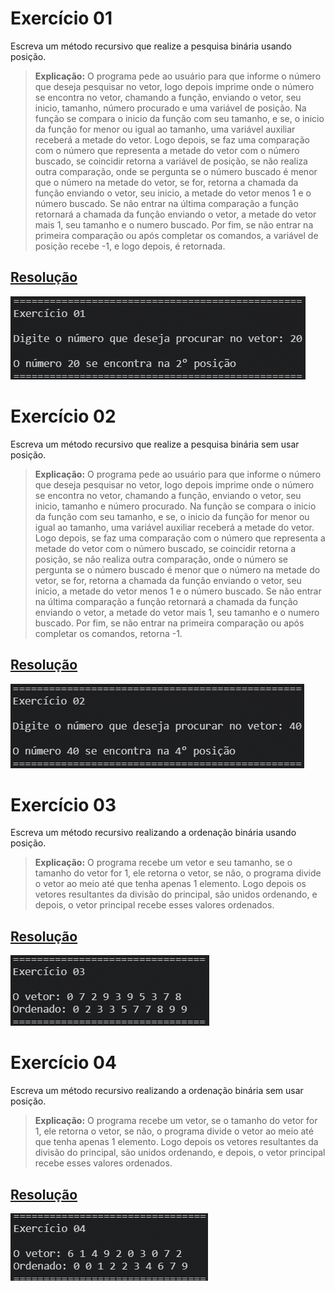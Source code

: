 # Exercício 01

Escreva um método recursivo que realize a pesquisa binária usando posição.

> **Explicação:** O programa pede ao usuário para que informe o número que deseja pesquisar no vetor, logo depois imprime onde o número se encontra no vetor, chamando a função, enviando o vetor, seu inicio, tamanho, número procurado e uma variável de posição. Na função se compara o inicio da função com seu tamanho, e se, o inicio da função for menor ou igual ao tamanho, uma variável auxiliar receberá a metade do vetor. Logo depois, se faz uma comparação com o número que representa a metade do vetor com o número buscado, se coincidir retorna a variável de posição, se não realiza outra comparação, onde se pergunta se o número buscado é menor que o número na metade do vetor, se for, retorna a chamada da função enviando o vetor, seu inicio, a metade do vetor menos 1 e o número buscado. Se não entrar na última comparação a função retornará a chamada da função enviando o vetor, a metade do vetor mais 1, seu tamanho e o numero buscado. Por fim, se não entrar na primeira comparação ou após completar os comandos, a variável de posição recebe -1, e logo depois, é retornada.

## <a href="/codigo\Laboratório 03\Exercício 01\Program.cs">Resolução</a>

![Laboratório 03 - Exercício 01](/relatorio/img/Laboratório%2003%20-%20Exerc%C3%ADcio%2001.png)

# Exercício 02

Escreva um método recursivo que realize a pesquisa binária sem usar posição.

> **Explicação:** O programa pede ao usuário para que informe o número que deseja pesquisar no vetor, logo depois imprime onde o número se encontra no vetor, chamando a função, enviando o vetor, seu inicio, tamanho e número procurado. Na função se compara o inicio da função com seu tamanho, e se, o inicio da função for menor ou igual ao tamanho, uma variável auxiliar receberá a metade do vetor. Logo depois, se faz uma comparação com o número que representa a metade do vetor com o número buscado, se coincidir retorna a posição, se não realiza outra comparação, onde o número se pergunta se o número buscado é menor que o número na metade do vetor, se for, retorna a chamada da função enviando o vetor, seu inicio, a metade do vetor menos 1 e o número buscado. Se não entrar na última comparação a função retornará a chamada da função enviando o vetor, a metade do vetor mais 1, seu tamanho e o numero buscado. Por fim, se não entrar na primeira comparação ou após completar os comandos, retorna -1.

## <a href="/codigo\Laboratório 03\Exercício 02\Program.cs">Resolução</a>

![Laboratório 03 - Exercício 02](/relatorio/img/Laboratório%2003%20-%20Exerc%C3%ADcio%2002.png)

# Exercício 03

Escreva um método recursivo realizando a ordenação binária usando posição.

> **Explicação:** O programa recebe um vetor e seu tamanho, se o tamanho do vetor for 1, ele retorna o vetor, se não, o programa divide o vetor ao meio até que tenha apenas 1 elemento. Logo depois os vetores resultantes da divisão do principal, são unidos ordenando, e depois, o vetor principal recebe esses valores ordenados.

## <a href="/codigo\Laboratório 03\Exercício 03\Program.cs">Resolução</a>

![Laboratório 03 - Exercício 03](/relatorio/img/Laboratório%2003%20-%20Exerc%C3%ADcio%2003.png)

# Exercício 04

Escreva um método recursivo realizando a ordenação binária sem usar posição.

> **Explicação:** O programa recebe um vetor, se o tamanho do vetor for 1, ele retorna o vetor, se não, o programa divide o vetor ao meio até que tenha apenas 1 elemento. Logo depois os vetores resultantes da divisão do principal, são unidos ordenando, e depois, o vetor principal recebe esses valores ordenados.

## <a href="/codigo\Laboratório 03\Exercício 04\Program.cs">Resolução</a>

![Laboratório 03 - Exercício 04](/relatorio/img/Laboratório%2003%20-%20Exerc%C3%ADcio%2004.png)